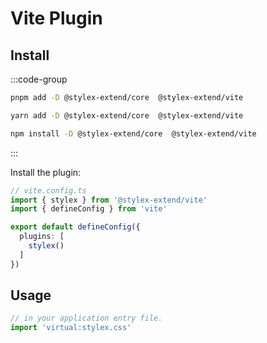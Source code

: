 # Vite Plugin

## Install

:::code-group

```bash [pnpm]
pnpm add -D @stylex-extend/core  @stylex-extend/vite
```

```bash [yarn]
yarn add -D @stylex-extend/core  @stylex-extend/vite
```

```bash [npm]
npm install -D @stylex-extend/core  @stylex-extend/vite
```

:::

Install the plugin:

```ts
// vite.config.ts
import { stylex } from '@stylex-extend/vite'
import { defineConfig } from 'vite'

export default defineConfig({
  plugins: [
    stylex()
  ]
})
```

## Usage

```ts
// in your application entry file.
import 'virtual:stylex.css'
```

